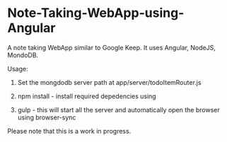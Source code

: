 # Note-Taking-WebApp-using-Angular

A note taking WebApp similar to Google Keep. 
It uses Angular, NodeJS, MondoDB.

Usage:

1. Set the mongdodb server path at app/server/todoItemRouter.js

2. npm install - install required depedencies using 

3. gulp - this will start all the server and automatically open the browser using browser-sync

Please note that this is a work in progress.
